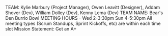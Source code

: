 TEAM: Kylie Marbury (Project Manager),  Owen Leavitt (Designer), Addam Shover (Dev), William Dolley (Dev), Kenny Lema (Dev)
TEAM NAME: Bear's Den Burrio Bowl
MEETING HOURS - Wed 2-3:30pm Sun 4-5:30pm    All meeting types (Scrum Standups, Sprint Kickoffs, etc) are within each time slot
Mission Statement: Get an A+
